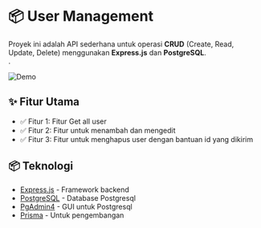 # 📦 User Management

Proyek ini adalah API sederhana untuk operasi **CRUD** (Create, Read, Update, Delete) menggunakan **Express.js** dan **PostgreSQL**.  
.

![Demo](https://usermanagement-chi.vercel.app/) 

## ✨ Fitur Utama
- ✅ Fitur 1: Fitur Get all user
- ✅ Fitur 2: Fitur untuk menambah dan mengedit
- ✅ Fitur 3: Fitur untuk menghapus user dengan bantuan id yang dikirim

## 📦 Teknologi
- [Express.js](https://expressjs.com/) - Framework backend
- [PostgreSQL](https://www.postgresql.com/) - Database Postgresql
- [PgAdmin4](https://mongoosejs.com/) - GUI untuk Postgresql
- [Prisma](https://nodemon.io/) - Untuk pengembangan
